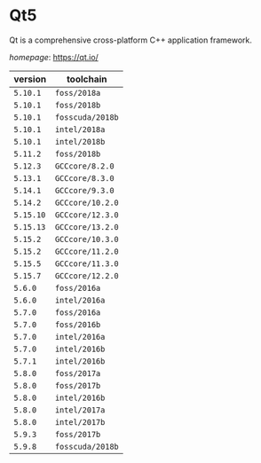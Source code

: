 # Qt5

Qt is a comprehensive cross-platform C++ application framework.

*homepage*: <https://qt.io/>

version | toolchain
--------|----------
``5.10.1`` | ``foss/2018a``
``5.10.1`` | ``foss/2018b``
``5.10.1`` | ``fosscuda/2018b``
``5.10.1`` | ``intel/2018a``
``5.10.1`` | ``intel/2018b``
``5.11.2`` | ``foss/2018b``
``5.12.3`` | ``GCCcore/8.2.0``
``5.13.1`` | ``GCCcore/8.3.0``
``5.14.1`` | ``GCCcore/9.3.0``
``5.14.2`` | ``GCCcore/10.2.0``
``5.15.10`` | ``GCCcore/12.3.0``
``5.15.13`` | ``GCCcore/13.2.0``
``5.15.2`` | ``GCCcore/10.3.0``
``5.15.2`` | ``GCCcore/11.2.0``
``5.15.5`` | ``GCCcore/11.3.0``
``5.15.7`` | ``GCCcore/12.2.0``
``5.6.0`` | ``foss/2016a``
``5.6.0`` | ``intel/2016a``
``5.7.0`` | ``foss/2016a``
``5.7.0`` | ``foss/2016b``
``5.7.0`` | ``intel/2016a``
``5.7.0`` | ``intel/2016b``
``5.7.1`` | ``intel/2016b``
``5.8.0`` | ``foss/2017a``
``5.8.0`` | ``foss/2017b``
``5.8.0`` | ``intel/2016b``
``5.8.0`` | ``intel/2017a``
``5.8.0`` | ``intel/2017b``
``5.9.3`` | ``foss/2017b``
``5.9.8`` | ``fosscuda/2018b``
